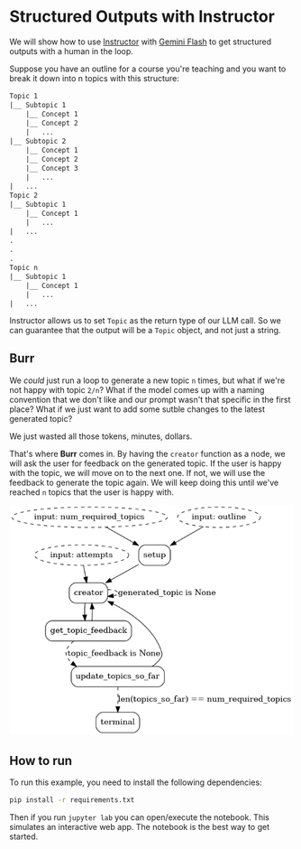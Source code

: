 # Structured Outputs with Instructor

We will show how to use [Instructor](https://python.useinstructor.com/) with [Gemini Flash](https://deepmind.google/technologies/gemini/flash/) to get structured outputs with a human in the loop.

Suppose you have an outline for a course you're teaching and you want to break it down into n topics with this structure:

    Topic 1
    |__ Subtopic 1
        |__ Concept 1
        |__ Concept 2
        |   ...
    |__ Subtopic 2
        |__ Concept 1
        |__ Concept 2
        |__ Concept 3
        |   ...
    |   ...
    Topic 2
    |__ Subtopic 1
        |__ Concept 1
        |   ...
    |   ...
    .
    .
    .
    Topic n
    |__ Subtopic 1
        |__ Concept 1
        |   ...
    |   ...

Instructor allows us to set `Topic` as the return type of our LLM call. So we can guarantee that the output will be a `Topic` object, and not just a string.

## Burr

We _could_ just run a loop to generate a new topic `n` times, but what if we're not happy with topic `2/n`? What if the model comes up with a naming convention that we don't like and our prompt wasn't that specific in the first place? What if we just want to add some sutble changes to the latest generated topic?

We just wasted all those tokens, minutes, dollars.

That's where **Burr** comes in. By having the `creator` function as a node, we will ask the user for feedback on the generated topic. If the user is happy with the topic, we will move on to the next one. If not, we will use the feedback to generate the topic again. We will keep doing this until we've reached `n` topics that the user is happy with.

![burr application](statemachine.png)

## How to run

To run this example, you need to install the following dependencies:

```bash
pip install -r requirements.txt
```

Then if you run `jupyter lab` you can open/execute the notebook.
This simulates an interactive web app. The notebook is the best way to get started.

